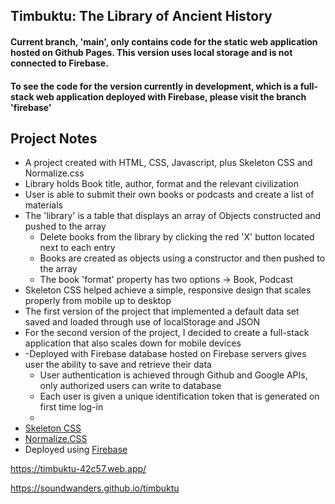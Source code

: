 ## Timbuktu: The Library of Ancient History
#### Current branch, 'main', only contains code for the static web application hosted on Github Pages. This version uses local storage and is not connected to Firebase.
#### To see the code for the version currently in development, which is a full-stack web application deployed with Firebase, please visit the branch 'firebase'

## Project Notes
  - A project created with HTML, CSS, Javascript, plus Skeleton CSS and Normalize.css
  - Library holds Book title, author, format and the relevant civilization
  - User is able to submit their own books or podcasts and create a list of materials
  - The 'library' is a table that displays an array of Objects constructed and pushed to the array
    - Delete books from the library by clicking the red 'X' button located next to each entry
    - Books are created as objects using a constructor and then pushed to the array
    - The book 'format' property has two options -> Book, Podcast
  - Skeleton CSS helped achieve a simple, responsive design that scales properly from mobile up to desktop
  - The first version of the project that implemented a default data set saved and loaded through use of localStorage and JSON
  - For the second version of the project, I decided to create a full-stack application that also scales down for mobile devices
  - -Deployed with Firebase database hosted on Firebase servers gives user the ability to save and retrieve their data
    - User authentication is achieved through Github and Google APIs, only authorized users can write to database
    - Each user is given a unique identification token that is generated on first time log-in
    - 
- <a href = "http://getskeleton.com">Skeleton CSS</a>
- <a href = "https://github.com/necolas/normalize.css/">Normalize.CSS</a>
- Deployed using <a href = "https://firebase.google.com/">Firebase</a>

https://timbuktu-42c57.web.app/

https://soundwanders.github.io/timbuktu
